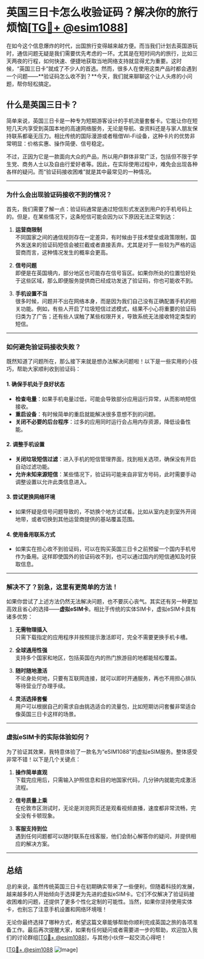 # 英国三日卡怎么收验证码？解决你的旅行烦恼[[TG💪+ @esim1088](https://t.me/s/esim1088)]

在如今这个信息爆炸的时代，出国旅行变得越来越方便。而当我们计划去英国游玩时，通信问题无疑是我们需要优先考虑的一环。尤其是在短时间内的旅行，比如三天两夜的行程，如何快速、便捷地获取当地网络支持就显得尤为重要。这时候，“英国三日卡”就成了不少人的首选。然而，很多人在使用这类产品时都会遇到一个问题——**验证码怎么收不到？**今天，我们就来聊聊这个让人头疼的小问题，帮你轻松搞定。

## 什么是英国三日卡？

简单来说，英国三日卡是一种专为短期游客设计的手机流量套餐卡。它能让你在短短几天内享受到英国本地的高速网络服务，无论是导航、查资料还是与家人朋友保持联系都毫无压力。相比传统的国际漫游或者租借Wi-Fi设备，这种卡片的优势非常明显：价格实惠、操作简便、信号稳定。

不过，正因为它是一款面向大众的产品，所以用户群体非常广泛，包括但不限于学生党、商务人士以及自由行爱好者等。因此，在实际使用过程中，难免会出现各种各样的疑问。而“验证码接收困难”就是其中最常见的一种情况。

---

### **为什么会出现验证码接收不到的情况？**

首先，我们需要了解一点：验证码通常是通过短信形式发送到用户的手机号码上的。但是，在某些情况下，这条短信可能会因为以下原因无法正常到达：

1. **运营商限制**  
   不同国家之间的通信规则存在一定差异，有时候由于技术壁垒或政策限制，国外发送来的验证码短信会被拦截或者直接丢弃。尤其是对于一些较为严格的运营商而言，这种情况发生的概率会更高。

2. **信号问题**  
   即便是在英国境内，部分地区也可能存在信号盲区。如果你所处的位置恰好处于这些区域，那么即便服务提供商已经成功发送了验证码，你也可能收不到。

3. **手机设置不当**  
   很多时候，问题并不出在网络本身，而是因为我们自己没有正确配置手机的相关功能。例如，有些人开启了垃圾短信过滤模式，结果不小心将重要的验证码归类为了广告；还有些人误触了某些权限开关，导致系统无法接收特定类型的短信。

---

### **如何避免验证码接收失败？**

既然知道了问题所在，那么接下来就是想办法解决问题啦！以下是一些实用的小技巧，帮助大家顺利收到验证码：

#### **1. 确保手机处于良好状态**
   - **检查电量**：如果手机电量过低，可能会导致部分应用运行异常，从而影响短信接收。
   - **重启设备**：有时候简单的重启就能解决很多意想不到的问题。
   - **关闭不必要的后台程序**：过多的应用同时运行会占用内存资源，降低设备性能。

#### **2. 调整手机设置**
   - **关闭垃圾短信过滤**：进入手机的短信管理界面，找到相关选项，确保没有开启自动过滤功能。
   - **允许未知来源短信**：某些情况下，验证码可能来自非官方号码，此时需要手动调整设置以允许此类信息进入。

#### **3. 尝试更换网络环境**
   - 如果怀疑是信号问题导致的，不妨换个地方试试看。比如从室内走到室外开阔地带，或者切换到其他运营商提供的基站覆盖范围。

#### **4. 使用备用联系方式**
   - 如果实在担心收不到验证码，可以在购买英国三日卡之前预留一个国内手机号作为备用。这样即使国外的验证码收不到，也可以通过国内的短信通知及时获取信息。

---

### **解决不了？别急，这里有更简单的方法！**

如果你尝试了上述方法仍然无法解决问题，也不要灰心丧气。其实还有另一种更加高效且省心的选择——**虚拟eSIM卡**。相比于传统的实体SIM卡，虚拟eSIM卡具有诸多优势：

1. **无需物理插入**  
   只需下载指定的应用程序并按照提示激活即可，完全不需要更换手机卡槽。

2. **全球通用性强**  
   支持多个国家和地区，包括英国在内的热门旅游目的地都能轻松覆盖。

3. **随时随地激活**  
   不论身处何地，只要有互联网连接，就可以即时开通服务，再也不用担心排队等待营业厅办理手续。

4. **灵活选择套餐**  
   用户可以根据自己的需求自由挑选适合的流量包，比如短期访问套餐非常适合像英国三日卡这样的场景。

---

### **虚拟eSIM卡的实际体验如何？**

为了验证其效果，我特意体验了一款名为“eSIM1088”的虚拟eSIM服务。整体感受非常不错！以下是几个关键点：

1. **操作简单直观**  
   下载完应用后，只需输入护照信息和目的地国家代码，几分钟内就能完成激活流程。

2. **信号质量上乘**  
   在伦敦市区测试时，无论是浏览网页还是观看视频直播，速度都非常流畅，完全没有卡顿现象。

3. **客服支持到位**  
   遇到任何问题都可以随时联系在线客服，他们会耐心解答你的疑问，并提供相应的解决方案。

---

## 总结

总的来说，虽然传统英国三日卡在初期确实带来了一些便利，但随着科技的发展，越来越多的人开始倾向于选择更为先进的虚拟eSIM卡。它们不仅解决了验证码接收困难的问题，还提供了更多个性化定制的可能性。当然，如果你坚持使用实体卡，也别忘了注意手机设置和网络环境哦！

无论你最终选择了哪种方式，希望这篇文章能够帮助你顺利完成英国之旅的各项准备工作。最后再次提醒大家，如果有任何疑问或者需要进一步的帮助，欢迎加入我们的讨论群组[[TG💪+ @esim1088](https://t.me/s/esim1088)]，与其他小伙伴一起交流心得吧！

[[TG💪+ @esim1088](https://t.me/s/esim1088) ![Image](https://i.postimg.cc/4NQfJmqS/Snipaste-2025-05-13-00-14-12.png)]